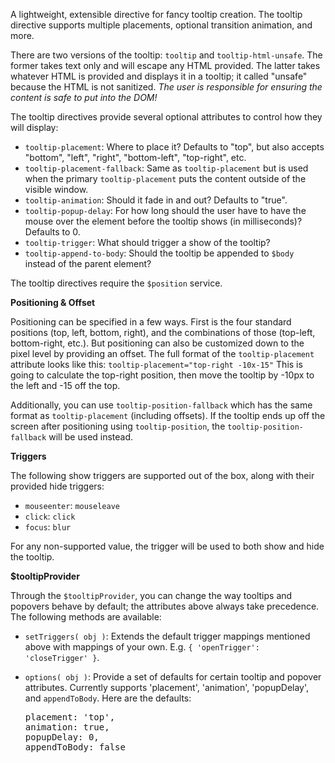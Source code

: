 A lightweight, extensible directive for fancy tooltip creation. The tooltip
directive supports multiple placements, optional transition animation, and more.

There are two versions of the tooltip: `tooltip` and `tooltip-html-unsafe`. The
former takes text only and will escape any HTML provided. The latter takes
whatever HTML is provided and displays it in a tooltip; it called "unsafe"
because the HTML is not sanitized. *The user is responsible for ensuring the
content is safe to put into the DOM!*

The tooltip directives provide several optional attributes to control how they
will display:

- `tooltip-placement`: Where to place it? Defaults to "top", but also accepts
  "bottom", "left", "right", "bottom-left", "top-right", etc.
- `tooltip-placement-fallback`: Same as `tooltip-placement` but is used when
  the primary `tooltip-placement` puts the content outside of the visible
  window.
- `tooltip-animation`: Should it fade in and out? Defaults to "true".
- `tooltip-popup-delay`: For how long should the user have to have the mouse
  over the element before the tooltip shows (in milliseconds)? Defaults to 0.
- `tooltip-trigger`: What should trigger a show of the tooltip?
- `tooltip-append-to-body`: Should the tooltip be appended to `$body` instead of
  the parent element?

The tooltip directives require the `$position` service.

**Positioning & Offset**

Positioning can be specified in a few ways. First is the four standard positions
(top, left, bottom, right), and the combinations of those (top-left, bottom-right,
etc.). But positioning can also be customized down to the pixel level by
providing an offset. The full format of the `tooltip-placement` attribute looks
like this: `tooltip-placement="top-right -10x-15"` This is going to calculate
the top-right position, then move the tooltip by -10px to the left and -15 off
the top.

Additionally, you can use `tooltip-position-fallback` which has the same format
as `tooltip-placement` (including offsets). If the tooltip ends up off the
screen after positioning using `tooltip-position`, the `tooltip-position-fallback`
will be used instead.

**Triggers**

The following show triggers are supported out of the box, along with their
provided hide triggers:

- `mouseenter`: `mouseleave`
- `click`: `click`
- `focus`: `blur`

For any non-supported value, the trigger will be used to both show and hide the
tooltip.

**$tooltipProvider**

Through the `$tooltipProvider`, you can change the way tooltips and popovers
behave by default; the attributes above always take precedence. The following
methods are available:

- `setTriggers( obj )`: Extends the default trigger mappings mentioned above
  with mappings of your own. E.g. `{ 'openTrigger': 'closeTrigger' }`.
- `options( obj )`: Provide a set of defaults for certain tooltip and popover
  attributes. Currently supports 'placement', 'animation', 'popupDelay', and
  `appendToBody`. Here are the defaults:

  <pre>
  placement: 'top',
  animation: true,
  popupDelay: 0,
  appendToBody: false
  </pre>
